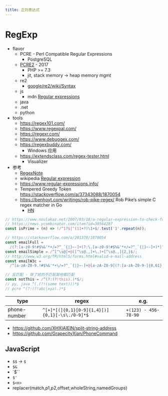 ```yaml
---
title: 正则表达式
---
```


# RegExp

- flavor
  - PCRE - Perl Compatible Regular Expressions
    - PostgreSQL
  - [PCRE2] - 2017
    - PHP >= 7.3
    - jit, stack memory -> heap memory mgmt
  - re2
    - [google/re2/wiki/Syntax](https://github.com/google/re2/wiki/Syntax)
  - js
    - mdn [Regular expressions](https://developer.mozilla.org/en-US/docs/Web/JavaScript/Guide/Regular_Expressions)
  - java
  - .net
  - python
- tools
  - https://regex101.com/
  - https://www.regexpal.com/
  - https://regexr.com/
  - https://www.debuggex.com/
  - https://regexbuddy.com/
    - Windows 应用
  - https://extendsclass.com/regex-tester.html
    - Visualizer
- 参考
  - [RegexNote](https://wener.me/story/regex-note)
  - wikipedia [Regular expression](https://en.wikipedia.org/wiki/Regular_expression)
  - https://www.regular-expressions.info/
  - Tempered Greedy Token
    https://stackoverflow.com/a/37343088/1870054
  - https://benhoyt.com/writings/rob-pike-regex/
    Rob Pike’s simple C regex matcher in Go
    - [HN](https://news.ycombinator.com/item?id=32434412)

[pcre2]: https://github.com/PhilipHazel/pcre2

```js
// https://www.noulakaz.net/2007/03/18/a-regular-expression-to-check-for-prime-numbers/
// https://news.ycombinator.com/item?id=30564287
const isPrime = (n) => !/^1?$|^(11+?)\1+$/.test('1'.repeat(n));
```

```js
// https://stackoverflow.com/a/201378/1870054
const emailFull =
  /(?:[a-z0-9!#$%&'*+/=?^_`{|}~-]+(?:\.[a-z0-9!#$%&'*+/=?^_`{|}~-]+)*|"(?:[\x01-\x08\x0b\x0c\x0e-\x1f\x21\x23-\x5b\x5d-\x7f]|\\[\x01-\x09\x0b\x0c\x0e-\x7f])*")@(?:(?:[a-z0-9](?:[a-z0-9-]*[a-z0-9])?\.)+[a-z0-9](?:[a-z0-9-]*[a-z0-9])?|\[(?:(?:(2(5[0-5]|[0-4][0-9])|1[0-9][0-9]|[1-9]?[0-9]))\.){3}(?:(2(5[0-5]|[0-4][0-9])|1[0-9][0-9]|[1-9]?[0-9])|[a-z0-9-]*[a-z0-9]:(?:[\x01-\x08\x0b\x0c\x0e-\x1f\x21-\x5a\x53-\x7f]|\\[\x01-\x09\x0b\x0c\x0e-\x7f])+)\])/;
const emailSimple = /^[^\s@]+@([^\s@.,]+\.)+[^\s@.,]{2,}$/;
// http://www.w3.org/TR/html5/forms.html#valid-e-mail-address
const emailW3c =
  /^[a-zA-Z0-9.!#$%&'*+\/=?^_`{|}~-]+@[a-zA-Z0-9](?:[a-zA-Z0-9-]{0,61}[a-zA-Z0-9])?(?:\.[a-zA-Z0-9](?:[a-zA-Z0-9-]{0,61}[a-zA-Z0-9])?)*$/;
```

```js
// 反匹配 - 除了给的不匹配其他都匹配
const notThis = /^(?:(?!this).)*$/;
// py, java ^(.(?!(some text)))*$
// pcre ^(?:(?!abc|xyz).)*$
```

| type         | regex                                          | e.g.                 |
| ------------ | ---------------------------------------------- | -------------------- |
| phone-number | `^[+]*[(]{0,1}[0-9]{1,4}[)]{0,1}[-\s\./0-9]*$` | `+(123) - 456-78-90` |

- https://github.com/XHXIAIEIN/split-string-address
- https://github.com/GrapecityXian/PhoneCommand

## JavaScript

- `$$` -> `$`
- `$&`
- `$``
- `$'`
- `$<n>`
- replacer(match,p1,p2,offset,wholeString,namedGroups)
